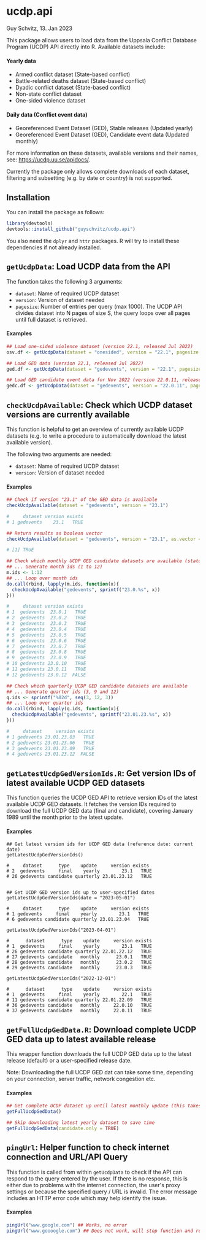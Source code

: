 # ucdp.api
Guy Schvitz, 13. Jan 2023

This package allows users to load data from the Uppsala Conflict Database Program (UCDP) API directly into R. Available datasets include:

#### Yearly data
- Armed conflict dataset (State-based conflict)
- Battle-related deaths dataset (State-based conflict)
- Dyadic conflict dataset (State-based conflict) 
- Non-state conflict dataset
- One-sided violence dataset

#### Daily data (Conflict event data)
- Georeferenced Event Dataset (GED), Stable releases (Updated yearly)
- Georeferenced Event Dataset (GED), Candidate event data (Updated monthly)

For more information on these datasets, available versions and their names, see: https://ucdp.uu.se/apidocs/.

Currently the package only allows complete downloads of each dataset, filtering and subsetting (e.g. by date or country) is not supported.

## Installation
You can install the package as follows:

```r
library(devtools)
devtools::install_github("guyschvitz/ucdp.api")
```
You also need the `dplyr` and `httr` packages. R will try to install these dependencies if not already installed.

## `getUcdpData`: Load UCDP data from the API
The function takes the following 3 arguments: 

- `dataset`: Name of required UCDP dataset
- `version`: Version of dataset needed
- `pagesize`: Number of entries per query (max 1000). The UCDP API divides dataset into N pages of size S,
the query loops over all pages until full dataset is retrieved.

#### Examples
```r
## Load one-sided violence dataset (version 22.1, released Jul 2022)
osv.df <- getUcdpData(dataset = "onesided", version = "22.1", pagesize = 1000)

## Load GED data (version 22.1, released Jul 2022)
ged.df <- getUcdpData(dataset = "gedevents", version = "22.1", pagesize = 1000)

## Load GED candidate event data for Nov 2022 (version 22.0.11, released Dec 2022)
gedc.df <- getUcdpData(dataset = "gedevents", version = "22.0.11", pagesize = 1000)
```

## `checkUcdpAvailable`: Check which UCDP dataset versions are currently available
This function is helpful to get an overview of currently available UCDP datasets (e.g. to write a procedure to automatically download the latest available version). 

The following two arguments are needed:
- `dataset`: Name of required UCDP dataset
- `version`: Version of dataset needed

#### Examples
```r
## Check if version "23.1" of the GED data is available
checkUcdpAvailable(dataset = "gedevents", version = "23.1")

#     dataset version exists
# 1 gedevents    23.1   TRUE

## Return results as boolean vector
checkUcdpAvailable(dataset = "gedevents", version = "23.1", as.vector = TRUE)

# [1] TRUE

## Check which monthly UCDP GED candidate datasets are available (status as of 2023-01-18)
## ... Generate month ids (1 to 12)
m.ids <- 1:12
## ... Loop over month ids
do.call(rbind, lapply(m.ids, function(x){
  checkUcdpAvailable("gedevents", sprintf("23.0.%s", x))
}))

#     dataset version exists
# 1  gedevents  23.0.1   TRUE
# 2  gedevents  23.0.2   TRUE
# 3  gedevents  23.0.3   TRUE
# 4  gedevents  23.0.4   TRUE
# 5  gedevents  23.0.5   TRUE
# 6  gedevents  23.0.6   TRUE
# 7  gedevents  23.0.7   TRUE
# 8  gedevents  23.0.8   TRUE
# 9  gedevents  23.0.9   TRUE
# 10 gedevents 23.0.10   TRUE
# 11 gedevents 23.0.11   TRUE
# 12 gedevents 23.0.12  FALSE

## Check which quarterly UCDP GED candidate datasets are available
## ... Generate quarter ids (3, 9 and 12)
q.ids <- sprintf("%02d", seq(3, 12, 3))
## ... Loop over quarter ids
do.call(rbind, lapply(q.ids, function(x){
  checkUcdpAvailable("gedevents", sprintf("23.01.23.%s", x))
}))

#     dataset     version exists
# 1 gedevents 23.01.23.03   TRUE
# 2 gedevents 23.01.23.06   TRUE
# 3 gedevents 23.01.23.09   TRUE
# 4 gedevents 23.01.23.12  FALSE
```

## `getLatestUcdpGedVersionIds.R`: Get version IDs of latest available UCDP GED datasets
This function queries the UCDP GED API to retrieve version IDs of the latest available UCDP GED datasets. It fetches the version IDs required to download the full UCDP GED data (final and candidate), covering January 1989 until the month prior to the latest update.

#### Examples
```
## Get latest version ids for UCDP GED data (reference date: current date)
getLatestUcdpGedVersionIds()

#     dataset      type    update     version exists
# 2  gedevents     final    yearly        23.1   TRUE
# 26 gedevents candidate quarterly 23.01.23.12   TRUE


## Get UCDP GED version ids up to user-specified dates
getLatestUcdpGedVersionIds(date = "2023-05-01")

#     dataset      type    update     version exists
# 1 gedevents     final    yearly        23.1   TRUE
# 6 gedevents candidate quarterly 23.01.23.04   TRUE

getLatestUcdpGedVersionIds("2023-04-01")

#      dataset      type    update     version exists
# 1  gedevents     final    yearly        23.1   TRUE
# 26 gedevents candidate quarterly 22.01.22.12   TRUE
# 27 gedevents candidate   monthly      23.0.1   TRUE
# 28 gedevents candidate   monthly      23.0.2   TRUE
# 29 gedevents candidate   monthly      23.0.3   TRUE

getLatestUcdpGedVersionIds("2022-12-01")

#      dataset      type    update     version exists
# 1  gedevents     final    yearly        22.1   TRUE
# 11 gedevents candidate quarterly 22.01.22.09   TRUE
# 36 gedevents candidate   monthly     22.0.10   TRUE
# 37 gedevents candidate   monthly     22.0.11   TRUE

```

## `getFullUcdpGedData.R`: Download complete UCDP GED data up to latest available release
This wrapper function downloads the full UCDP GED data up to the latest release (default) or a user-specified release date.

Note: Downloading the full UCDP GED dat can take some time, depending on your connection, server traffic, network congestion etc.

#### Examples
```r
## Get complete UCDP dataset up until latest monthly update (this takes a long time)
getFullUcdpGedData()

## Skip downloading latest yearly dataset to save time
getFullUcdpGedData(candidate.only = TRUE)
```

## `pingUrl`: Helper function to check internet connection and URL/API Query
This function is called from within `getUcdpData` to check if the API can respond to the query entered by the user. 
If there is no response, this is either due to problems with the internet connection, the user's proxy settings or because the specified query / URL is invalid. The error message includes an HTTP error code which may help identify the issue. 

#### Examples
```r
pingUrl("www.google.com") ## Works, no error
pingUrl("www.goooogle.com") ## Does not work, will stop function and return an error
```
